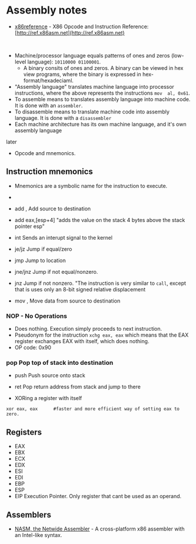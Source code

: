 # Assembly notes

- [x86reference](https://github.com/Barebit/x86reference) - X86 Opcode and Instruction Reference: [http://ref.x86asm.net](http://ref.x86asm.net)

<br>

- Machine/processor language equals patterns of ones and zeros (low-level language): `10110000 01100001`.
  - A binary consits of ones and zeros. A binary can be viewed in hex view programs, where the binary is expressed in hex-format/hexadeciaml.
- "Assembly language" translates machine language into processor instructions, where the above represents the instructions `mov  al, 0x61`. 
- To assemble means to translates assembly language into machine code. It is done with an `assembler`.
- To disassemble means to translate machine code into assembly language. It is done with a `disassembler`
- Each machine architecture has its own machine language, and it's own assembly language

later
- Opcode and mnemonics.

## Instruction mnemonics
- Mnemonics are a symbolic name for the instruction to execute.
- <operation> <list of arguments>
- add    <source>, <destination>     Add source to destination
- add eax,[esp+4]                 "adds the value on the stack 4 bytes above the stack pointer esp"
- int                                Sends an interupt signal to the kernel

- je/jz  <location>                  Jump if equal/zero
- jmp    <location>                  Jump to location
- jne/jnz <location>                 Jump if not equal/nonzero.
- jnz <location> Jump if not nonzero. "The instruction is very similar to `call`, except that is uses only an 8-bit signed relative displacement
- mov    <source>, <destination>     Move data from source to destination

### NOP - No Operations
- Does nothing. Execution simply proceeds to next instruction.
- Pseudonym for the instruction `xchg eax, eax` which means that the EAX register exchanges EAX with itself, which does nothing.
- OP code: 0x90
### pop    <destination>               Pop top of stack into destination
- push   <source>                    Push source onto stack
- ret                                Pop return address from stack and jump to there

- XORing a register with itself
````
xor eax, eax      #faster and more efficient way of setting eax to zero. 
````

## Registers
- EAX
- EBX
- ECX
- EDX
- ESI
- EDI
- EBP
- ESP
- EIP   Execution Pointer. Only register that cant be used as an operand.

## Assemblers
- [NASM, the Netwide Assembler](https://github.com/netwide-assembler/nasm) - A cross-platform x86 assembler with an Intel-like syntax.

  
